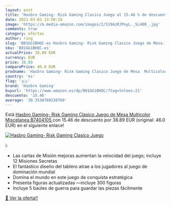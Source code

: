 ```yaml
---
layout: post
title: 'Hasbro Gaming- Risk Gaming Clasico Juego al 15.46 % de descuento'
date: 2021-03-03 13:50:24
image: 'https://m.media-amazon.com/images/I/519AzRJPoyL._SL400_.jpg'
comments: true
category: ofertas
author: ring
slug: 'B01GG1BHQC-es Hasbro Gaming- Risk Gaming Clasico Juego de Mesa...'
sku: 'B01GG1BHQC-es'
actualPrice: 38.89 EUR
currency: EUR
price: 38.89
comparePrice: 46.0 EUR
prodname: 'Hasbro Gaming- Risk Gaming Clasico Juego de Mesa  Multicolor  Miscelanea  B7404105 '
country: 'es'
flag: '🇪🇸'
brand: 'Hasbro Gaming'
buyurl: 'https://www.amazon.es/dp/B01GG1BHQC/?tag=tolees-21'
descuento: '15.46'
average: '30.3530769230769'
---
```


Está [Hasbro Gaming- Risk Gaming Clasico Juego de Mesa  Multicolor  Miscelanea  B7404105 ](https://www.amazon.es/dp/B01GG1BHQC/?tag=tolees-21) con 15.46 de descuento por 38.89 EUR (original: 46.0 EUR) en el siguiente enlace!

[![Hasbro Gaming- Risk Gaming Clasico Juego](https://m.media-amazon.com/images/I/519AzRJPoyL._SL400_.jpg)](https://www.amazon.es/dp/B01GG1BHQC/?tag=tolees-21)

ℹ️:

- Las cartas de Misión mejoras aumentan la velocidad del juego; incluye 12 Misiones Secretas
- El fantástico diseño del tablero atrae a los jugadores al juego de dominación mundial
- Domina el mundo en este juego de conquista estratégica
- Presenta figuras actualizadas —incluye 300 figuras
- Incluye 5 baúles de guerra para guardar las piezas fácilmente

[🛒 Ver la oferta!!](https://www.amazon.es/dp/B01GG1BHQC/?tag=tolees-21)
